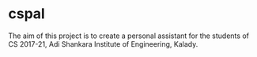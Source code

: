 # cspal
The aim of this project is to create a personal assistant for the students of CS 2017-21, Adi Shankara Institute of Engineering, Kalady.
